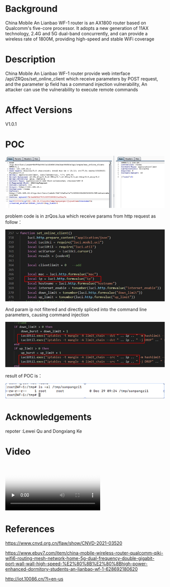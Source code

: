 # Background
China Mobile An Lianbao WF-1 router is an AX1800 router based on Qualcomm's five-core processor. It adopts a new generation of 11AX technology, 2.4G and 5G dual-band concurrently, and can provide a wireless rate of 1800M, providing high-speed and stable WiFi coverage

# Description
China Mobile An Lianbao WF-1 router provide web interface /api/ZRQos/set_online_client which receive parameters by POST request, and the parameter ip field has a command injection vulnerability, An attacker can use the vulnerability to execute remote commands

# Affect Versions
V1.0.1

# POC
![image](./picture/ZQos%20RCE.png)

problem code is in zrQos.lua which receive params from http request as follow：

![image](./picture/set_online_client1.png)

And param ip  not filtered and directly spliced into the command line parameters, causing command injection

![image](./picture/set_online_client.jpg)

result of POC is：

![image](./picture/result_command_injection1.png)

# Acknowledgements
repoter :Lewei Qu and Dongxiang Ke

# Video

<video id="video" controls="" preload="none" poster="http://media.w3.org/2010/05/sintel/poster.png">
      <source id="mp4" src="https://drive.google.com/drive/folders/1Im_nxWnwEgRrs0u0QYWkJXR4E-f26qna" type="video/mp4">
      <p>Your user agent does not support the HTML5 Video element.</p>
    </video>

# References
https://www.cnvd.org.cn/flaw/show/CNVD-2021-03520

https://www.ebuy7.com/item/china-mobile-wireless-router-qualcomm-qiki-wifi6-routing-mesh-network-home-5g-dual-frequency-double-gigabit-port-wall-wall-high-speed-%E2%80%8B%E2%80%8Bhigh-power-enhanced-dormitory-students-an-lianbao-wf-1-628692180620

http://iot.10086.cn/?l=en-us
